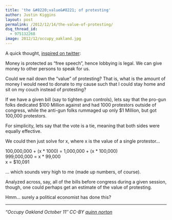 ```yaml
---
title: 'the &#8220;value&#8221; of protesting'
author: Justin Kiggins
layout: post
permalink: /2012/12/14/the-value-of-protesting/
dsq_thread_id:
  - 975132268
image: 2012/12/occupy_oakland.jpg
---
```

A quick thought, [inspired on twitter][1]:

Money is protected as &#8220;free speech&#8221;, hence lobbying is legal. We can give money to other persons to speak for us.

Could we nail down the &#8220;value&#8221; of protesting? That is, what is the amount of money I would need to donate to my cause such that I could stay home and sit on my couch instead of protesting?

If we have a given bill (say to tighten gun controls), lets say that the pro-gun folks dedicated $100 Million against and had 1000 protestors outside of congress, while the anti-gun folks rummaged up only $1 Million, but got 100,000 protestors.

For simplicity, lets say that the vote is a tie, meaning that both sides were equally effective.

We could then just solve for x, where x is the value of a single protestor…

100,000,000 + (x \* 1000) = 1,000,000 + (x \* 100,000)  
999,000,000 = x * 99,000  
x = $10,091

… which sounds very high to me (made up numbers, of course).

Analyzed across, say, all of the bills before congress during a given session, though, one could perhaps get an estimate of the value of protesting.

Hmm&#8230; surely a political economist has done this?

* * *

*&#8220;Occupy Oakland October 11&#8243; CC-BY [quinn norton][2]*

 [1]: https://twitter.com/neuromusic/status/279746575864053760
 [2]: http://www.flickr.com/photos/quinn/7306463082/